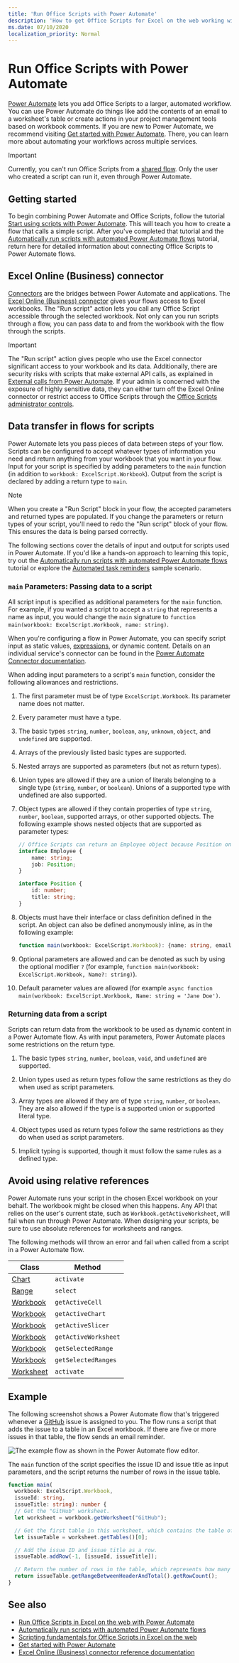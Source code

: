```yaml
---
title: 'Run Office Scripts with Power Automate'
description: 'How to get Office Scripts for Excel on the web working with a Power Automate workflow.'
ms.date: 07/10/2020
localization_priority: Normal
---
```


# Run Office Scripts with Power Automate

[Power Automate](https://flow.microsoft.com) lets you add Office Scripts to a larger, automated workflow. You can use Power Automate do things like add the contents of an email to a worksheet's table or create actions in your project management tools based on workbook comments. If you are new to Power Automate, we recommend visiting [Get started with Power Automate](/power-automate/getting-started). There, you can learn more about automating your workflows across multiple services.

> [!IMPORTANT]
> Currently, you can't run Office Scripts from a [shared flow](/power-automate/share-buttons). Only the user who created a script can run it, even through Power Automate.

## Getting started

To begin combining Power Automate and Office Scripts, follow the tutorial [Start using scripts with Power Automate](../tutorials/excel-power-automate-manual.md). This will teach you how to create a flow that calls a simple script. After you've completed that tutorial and the [Automatically run scripts with automated Power Automate flows](../tutorials/excel-power-automate-trigger.md) tutorial, return here for detailed information about connecting Office Scripts to Power Automate flows.

## Excel Online (Business) connector

[Connectors](/connectors/connectors) are the bridges between Power Automate and applications. The [Excel Online (Business) connector](/connectors/excelonlinebusiness) gives your flows access to Excel workbooks. The "Run script" action lets you call any Office Script accessible through the selected workbook. Not only can you run scripts through a flow, you can pass data to and from the workbook with the flow through the scripts.

> [!IMPORTANT]
> The "Run script" action gives people who use the Excel connector significant access to your workbook and its data. Additionally, there are security risks with scripts that make external API calls, as explained in [External calls from Power Automate](external-calls.md). If your admin is concerned with the exposure of highly sensitive data, they can either turn off the Excel Online connector or restrict access to Office Scripts through the [Office Scripts administrator controls](https://support.microsoft.com/office/19d3c51a-6ca2-40ab-978d-60fa49554dcf).

## Data transfer in flows for scripts

Power Automate lets you pass pieces of data between steps of your flow. Scripts can be configured to accept whatever types of information you need and return anything from your workbook that you want in your flow. Input for your script is specified by adding parameters to the `main` function (in addition to `workbook: ExcelScript.Workbook`). Output from the script is declared by adding a return type to `main`.

> [!NOTE]
> When you create a "Run Script" block in your flow, the accepted parameters and returned types are populated. If you change the parameters or return types of your script, you'll need to redo the "Run script" block of your flow. This ensures the data is being parsed correctly.

The following sections cover the details of input and output for scripts used in Power Automate. If you'd like a hands-on approach to learning this topic, try out the [Automatically run scripts with automated Power Automate flows](../tutorials/excel-power-automate-trigger.md) tutorial or explore the [Automated task reminders](../resources/scenarios/task-reminders.md) sample scenario.

### `main` Parameters: Passing data to a script

All script input is specified as additional parameters for the `main` function. For example, if you wanted a script to accept a `string` that represents a name as input, you would change the `main` signature to `function main(workbook: ExcelScript.Workbook, name: string)`.

When you're configuring a flow in Power Automate, you can specify script input as static values, [expressions](/power-automate/use-expressions-in-conditions), or dynamic content. Details on an individual service's connector can be found in the [Power Automate Connector documentation](/connectors/).

When adding input parameters to a script's `main` function, consider the following allowances and restrictions.

1. The first parameter must be of type `ExcelScript.Workbook`. Its parameter name does not matter.

2. Every parameter must have a type.

3. The basic types `string`, `number`, `boolean`, `any`, `unknown`, `object`, and `undefined` are supported.

4. Arrays of the previously listed basic types are supported.

5. Nested arrays are supported as parameters (but not as return types).

6. Union types are allowed if they are a union of literals belonging to a single type (`string`, `number`, or `boolean`). Unions of a supported type with undefined are also supported.

7. Object types are allowed if they contain properties of type `string`, `number`, `boolean`, supported arrays, or other supported objects. The following example shows nested objects that are supported as parameter types:

    ```TypeScript
    // Office Scripts can return an Employee object because Position only contains strings and numbers.
    interface Employee {
        name: string;
        job: Position;
    }

    interface Position {
        id: number;
        title: string;
    }
    ```

8. Objects must have their interface or class definition defined in the script. An object can also be defined anonymously inline, as in the following example:

    ```TypeScript
    function main(workbook: ExcelScript.Workbook): {name: string, email: string}
    ```

9. Optional parameters are allowed and can be denoted as such by using the optional modifier `?` (for example, `function main(workbook: ExcelScript.Workbook, Name?: string)`).

10. Default parameter values are allowed (for example `async function main(workbook: ExcelScript.Workbook, Name: string = 'Jane Doe')`.

### Returning data from a script

Scripts can return data from the workbook to be used as dynamic content in a Power Automate flow. As with input parameters, Power Automate places some restrictions on the return type.

1. The basic types `string`, `number`, `boolean`, `void`, and `undefined` are supported.

2. Union types used as return types follow the same restrictions as they do when used as script parameters.

3. Array types are allowed if they are of type `string`, `number`, or `boolean`. They are also allowed if the type is a supported union or supported literal type.

4. Object types used as return types follow the same restrictions as they do when used as script parameters.

5. Implicit typing is supported, though it must follow the same rules as a defined type.

## Avoid using relative references

Power Automate runs your script in the chosen Excel workbook on your behalf. The workbook might be closed when this happens. Any API that relies on the user's current state, such as `Workbook.getActiveWorksheet`, will fail when run through Power Automate. When designing your scripts, be sure to use absolute references for worksheets and ranges.

The following methods will throw an error and fail when called from a script in a Power Automate flow.

| Class | Method |
|--|--|
| [Chart](/javascript/api/office-scripts/excelscript/excelscript.chart) | `activate` |
| [Range](/javascript/api/office-scripts/excelscript/excelscript.range) | `select` |
| [Workbook](/javascript/api/office-scripts/excelscript/excelscript.workbook) | `getActiveCell` |
| [Workbook](/javascript/api/office-scripts/excelscript/excelscript.workbook) | `getActiveChart` |
| [Workbook](/javascript/api/office-scripts/excelscript/excelscript.workbook) | `getActiveSlicer` |
| [Workbook](/javascript/api/office-scripts/excelscript/excelscript.workbook) | `getActiveWorksheet` |
| [Workbook](/javascript/api/office-scripts/excelscript/excelscript.workbook) | `getSelectedRange` |
| [Workbook](/javascript/api/office-scripts/excelscript/excelscript.workbook) | `getSelectedRanges` |
| [Worksheet](/javascript/api/office-scripts/excelscript/excelscript.workbook) | `activate` |

## Example

The following screenshot shows a Power Automate flow that's triggered whenever a [GitHub](https://github.com/) issue is assigned to you. The flow runs a script that adds the issue to a table in an Excel workbook. If there are five or more issues in that table, the flow sends an email reminder.

![The example flow as shown in the Power Automate flow editor.](../images/power-automate-parameter-return-sample.png)

The `main` function of the script specifies the issue ID and issue title as input parameters, and the script returns the number of rows in the issue table.

```TypeScript
function main(
  workbook: ExcelScript.Workbook,
  issueId: string,
  issueTitle: string): number {
  // Get the "GitHub" worksheet.
  let worksheet = workbook.getWorksheet("GitHub");

  // Get the first table in this worksheet, which contains the table of GitHub issues.
  let issueTable = worksheet.getTables()[0];

  // Add the issue ID and issue title as a row.
  issueTable.addRow(-1, [issueId, issueTitle]);

  // Return the number of rows in the table, which represents how many issues are assigned to this user.
  return issueTable.getRangeBetweenHeaderAndTotal().getRowCount();
}
```

## See also

- [Run Office Scripts in Excel on the web with Power Automate](../tutorials/excel-power-automate-manual.md)
- [Automatically run scripts with automated Power Automate flows](../tutorials/excel-power-automate-trigger.md)
- [Scripting fundamentals for Office Scripts in Excel on the web](scripting-fundamentals.md)
- [Get started with Power Automate](/power-automate/getting-started)
- [Excel Online (Business) connector reference documentation](/connectors/excelonlinebusiness/)
